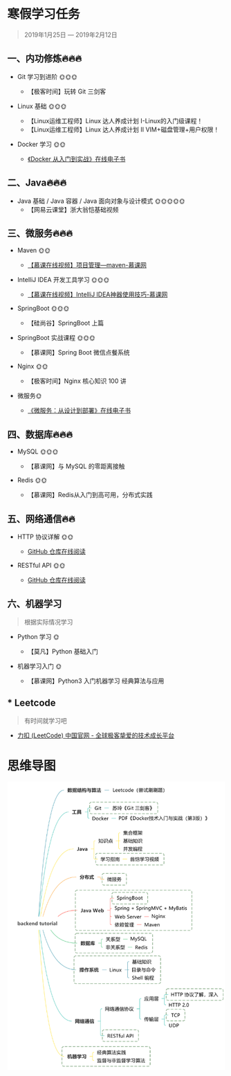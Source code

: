 # 寒假学习任务

> 2019年1月25日 — 2019年2月12日



## 一、内功修炼🔥🔥🔥

- Git 学习到进阶 🌞🌞🌞
  - 【极客时间】玩转 Git 三剑客

- Linux 基础 🌞🌞🌞
  - 【Linux运维工程师】Linux 达人养成计划 I-Linux的入门级课程！
  - 【Linux运维工程师】Linux 达人养成计划 II VIM+磁盘管理+用户权限！

- Docker 学习 🌞🌞
  - [《Docker 从入门到实战》在线电子书](https://yeasy.gitbooks.io/docker_practice/content/introduction/)



## 二、Java🔥🔥🔥

- Java 基础 / Java 容器 / Java 面向对象与设计模式 🌞🌞🌞🌞🌞
  - 【网易云课堂】浙大翁恺基础视频



## 三、微服务🔥🔥🔥

- Maven 🌞🌞
   - [【慕课在线视频】项目管理—maven-慕课网](https://www.imooc.com/learn/443)

- IntelliJ IDEA 开发工具学习 🌞🌞🌞
  - [【慕课在线视频】IntelliJ IDEA神器使用技巧-慕课网](https://www.imooc.com/learn/924)

- SpringBoot 🌞🌞🌞
  - 【硅尚谷】SpringBoot 上篇

- SpringBoot 实战课程 🌞🌞🌞
  - 【慕课网】Spring Boot 微信点餐系统

- Nginx 🌞🌞
  - 【极客时间】Nginx 核心知识 100 讲

- 微服务🌞
  - [《微服务：从设计到部署》在线电子书](https://github.com/DocsHome/microservices)



## 四、数据库🔥🔥🔥

- MySQL 🌞🌞🌞
  - 【慕课网】与 MySQL 的零距离接触

- Redis 🌞🌞
  - 【慕课网】Redis从入门到高可用，分布式实践



## 五、网络通信🔥🔥

- HTTP 协议详解 🌞🌞
  - [GitHub 仓库在线阅读](https://github.com/frank-lam/fullstack-tutorial/blob/master/notes/%E8%AE%A1%E7%AE%97%E6%9C%BA%E7%BD%91%E7%BB%9C.md#%E7%AC%AC%E4%BA%8C%E9%83%A8%E5%88%86%E5%BA%94%E7%94%A8%E5%B1%82http)

- RESTful API 🌞🌞
  - [GitHub 仓库在线阅读](https://github.com/frank-lam/fullstack-tutorial/blob/master/notes/RESTful%20API.md)



## 六、机器学习

> 根据实际情况学习

- Python 学习 🌞
  - 【莫凡】Python 基础入门

- 机器学习入门 🌞
  - 【慕课网】Python3 入门机器学习 经典算法与应用



## * Leetcode

> 有时间就学习吧

- [力扣 (LeetCode) 中国官网 - 全球极客挚爱的技术成长平台](https://leetcode-cn.com/)



# 思维导图

![backend-tutorial](assets/backend-tutorial.svg)